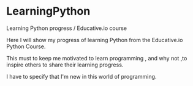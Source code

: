# LearningPython
Learning Python progress / Educative.io course

Here I will show my progress of learning Python from the Educative.io Python Course.

This must to keep me motivated to learn programming , and why not ,to inspire others to share their learning progress.

I have to specify that I'm new in this world of programming.
